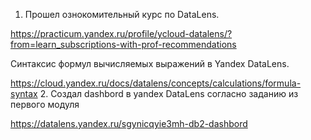 1. Прошел ознокомительный курс по DataLens.

https://practicum.yandex.ru/profile/ycloud-datalens/?from=learn_subscriptions-with-prof-recommendations

Синтаксис формул вычисляемых выражений в Yandex DataLens.

https://cloud.yandex.ru/docs/datalens/concepts/calculations/formula-syntax
2. Создал dashbord в yandex DataLens согласно заданию из первого модуля
 
https://datalens.yandex.ru/sgynicqyie3mh-db2-dashbord